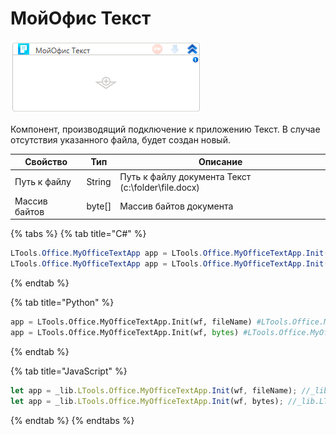 # МойОфис Текст

![](<../../../../.gitbook/assets/image (938).png>)

Компонент, производящий подключение к приложению Текст. В случае отсутствия указанного файла, будет создан новый.

| Свойство      | Тип     | Описание                                           |
| ------------- | ------- | -------------------------------------------------- |
| Путь к файлу  | String  | Путь к файлу документа Текст (c:\folder\file.docx) |
| Массив байтов | byte\[] | Массив байтов документа                            |

{% tabs %}
{% tab title="C#" %}
```csharp
LTools.Office.MyOfficeTextApp app = LTools.Office.MyOfficeTextApp.Init(wf, fileName, [interop]);
LTools.Office.MyOfficeTextApp app = LTools.Office.MyOfficeTextApp.Init(wf, bytes);
```
{% endtab %}

{% tab title="Python" %}
```python
app = LTools.Office.MyOfficeTextApp.Init(wf, fileName) #LTools.Office.MyOfficeTextApp
app = LTools.Office.MyOfficeTextApp.Init(wf, bytes) #LTools.Office.MyOfficeTextApp
```
{% endtab %}

{% tab title="JavaScript" %}
```javascript
let app = _lib.LTools.Office.MyOfficeTextApp.Init(wf, fileName); //_lib.LTools.Office.MyOfficeTextApp
let app = _lib.LTools.Office.MyOfficeTextApp.Init(wf, bytes); //_lib.LTools.Office.MyOfficeTextApp
```
{% endtab %}
{% endtabs %}
